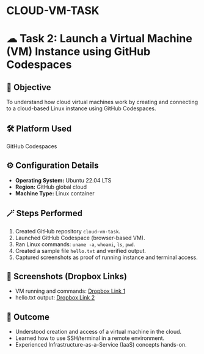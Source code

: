 # CLOUD-VM-TASK
# ☁ Task 2: Launch a Virtual Machine (VM) Instance using GitHub Codespaces

## 🎯 Objective
To understand how cloud virtual machines work by creating and connecting to a cloud-based Linux instance using GitHub Codespaces.

## 🛠 Platform Used
GitHub Codespaces 

## ⚙️ Configuration Details
- **Operating System:** Ubuntu 22.04 LTS  
- **Region:** GitHub global cloud  
- **Machine Type:** Linux container 

## 🪄 Steps Performed
1. Created GitHub repository `cloud-vm-task`.  
2. Launched GitHub Codespace (browser-based VM).  
3. Ran Linux commands: `uname -a`, `whoami`, `ls`, `pwd`.  
4. Created a sample file `hello.txt` and verified output.  
5. Captured screenshots as proof of running instance and terminal access.

## 📸 Screenshots (Dropbox Links)
- VM running and commands: [Dropbox Link 1](https://www.dropbox.com/scl/fi/p9v7h7953g4oq0xkbhy1c/codespace_running.png?rlkey=78tkqd9w71gu3q497ommg41rt&st=zywaiel0&dl=0)  
- hello.txt output: [Dropbox Link 2](https://www.dropbox.com/scl/fi/bfizq3757x5qu7x2e41q3/hello_file.png?rlkey=51kklul24kmhoz05fu58jtsct&st=luvb9khd&dl=0)

## 🧩 Outcome
- Understood creation and access of a virtual machine in the cloud.  
- Learned how to use SSH/terminal in a remote environment.  
- Experienced Infrastructure-as-a-Service (IaaS) concepts hands-on.
